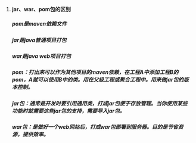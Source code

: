 1. #### jar、war、pom包的区别

   ##### pom是maven依赖文件 

   ##### jar是java普通项目打包 

   ##### war是java web项目打包 

   ##### pom：打出来可以作为其他项目的maven依赖，在工程A中添加工程B的pom，A就可以使用B中的类。用在父级工程或聚合工程中。用来做jar包的版本控制。

   ##### jar包：通常是开发时要引用通用类，打成jar包便于存放管理。当你使用某些功能时就需要这些jar包的支持，需要导入jar包。

   ##### war包：是做好一个web网站后，打成war包部署到服务器。目的是节省资源，提供效率。